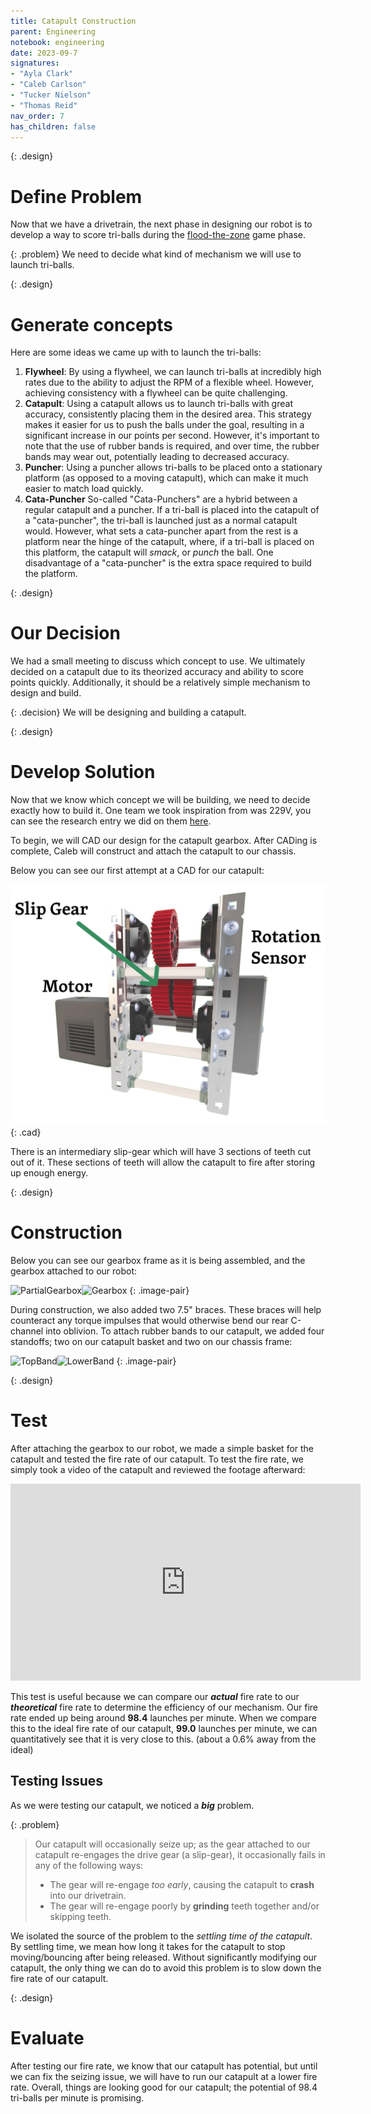 ```yaml
---
title: Catapult Construction  
parent: Engineering
notebook: engineering
date: 2023-09-7
signatures:
- "Ayla Clark"
- "Caleb Carlson"
- "Tucker Nielson"
- "Thomas Reid"
nav_order: 7
has_children: false
---
```

{: .design}
# Define Problem

Now that we have a drivetrain, the next phase in designing our robot is to develop a way to score tri-balls during the [flood-the-zone](/docs/game_analysis/2023-05-17-CriticalGameMoments.html#:~:text=consider%20them%20significant.-,Flood%20the%20zone%3A,-%E2%80%9CFlooding%20the%20zone) game phase.

{: .problem}
We need to decide what kind of mechanism we will use to launch tri-balls.

{: .design}
# Generate concepts

Here are some ideas we came up with to launch the tri-balls:

1. **Flywheel**: By using a flywheel, we can launch tri-balls at incredibly high rates due to the ability to adjust the RPM of a flexible wheel. However, achieving consistency with a flywheel can be quite challenging.
2. **Catapult**: Using a catapult allows us to launch tri-balls with great accuracy, consistently placing them in the desired area. This strategy makes it easier for us to push the balls under the goal, resulting in a significant increase in our points per second. However, it's important to note that the use of rubber bands is required, and over time, the rubber bands may wear out, potentially leading to decreased accuracy.
3. **Puncher**: Using a puncher allows tri-balls to be placed onto a stationary platform (as opposed to a moving catapult), which can make it much easier to match load quickly.
4. **Cata-Puncher** So-called "Cata-Punchers" are a hybrid between a regular catapult and a puncher. If a tri-ball is placed into the catapult of a "cata-puncher", the tri-ball is launched just as a normal catapult would. However, what sets a cata-puncher apart from the rest is a platform near the hinge of the catapult, where, if a tri-ball is placed on this platform, the catapult will *smack*, or *punch* the ball. One disadvantage of a "cata-puncher" is the extra space required to build the platform.

{: .design}
# Our Decision

We had a small meeting to discuss which concept to use. We ultimately decided on a catapult due to its theorized accuracy and ability to score points quickly. Additionally, it should be a relatively simple mechanism to design and build.

{: .decision}
We will be designing and building a catapult.

{: .design}
# Develop Solution

Now that we know which concept we will be building, we need to decide exactly how to build it. One team we took inspiration from was 229V, you can see the research entry we did on them [here]({{site.url}}/docs/research/2023-09-07-229V-ACE.html).

To begin, we will CAD our design for the catapult gearbox. After CADing is complete, Caleb will construct and attach the catapult to our chassis.

Below you can see our first attempt at a CAD for our catapult:

![Cata33](/assets/engineering/SecondRobot/Cata33ISO2.png)
{: .cad}

There is an intermediary slip-gear which will have 3 sections of teeth cut out of it. These sections of teeth will allow the catapult to fire after storing up enough energy.

{: .design}
# Construction

Below you can see our gearbox frame as it is being assembled, and the gearbox attached to our robot:

![PartialGearbox](/assets/engineering/Cata/PartialGearbox.png)![Gearbox](/assets/engineering/Cata/Gearbox-Braces.png)
{: .image-pair}

During construction, we also added two 7.5" braces. These braces will help counteract any torque impulses that would otherwise bend our rear C-channel into oblivion.
To attach rubber bands to our catapult, we added four standoffs; two on our catapult basket and two on our chassis frame:

![TopBand](/assets/engineering/Cata/TopBandLabeled.png)![LowerBand](/assets/engineering/Cata/LowerBandLabeled.png)
{: .image-pair}

{: .design}
# Test

After attaching the gearbox to our robot, we made a simple basket for the catapult and tested the fire rate of our catapult. To test the fire rate, we simply took a video of the catapult and reviewed the footage afterward:

<div class="center">
<iframe class="center" width="560rem" height="315rem" src="https://www.youtube.com/embed/IMFXdegquXM?rel=0" title="YouTube video player" frameborder="0" allow="accelerometer; autoplay; clipboard-write; encrypted-media; gyroscope; picture-in-picture; web-share" allowfullscreen></iframe>
</div>

This test is useful because we can compare our ***actual*** fire rate to our ***theoretical*** fire rate to determine the efficiency of our mechanism. Our fire rate ended up being around **98.4** launches per minute. When we compare this to the ideal fire rate of our catapult, **99.0** launches per minute, we can quantitatively see that it is very close to this. (about a 0.6% away from the ideal)

## Testing Issues

As we were testing our catapult, we noticed a ***big*** problem.

{: .problem}
> Our catapult will occasionally seize up; as the gear attached to our catapult re-engages the drive gear (a slip-gear), it occasionally fails in any of the following ways:
>
> * The gear will re-engage *too early*, causing the catapult to **crash** into our drivetrain.
> * The gear will re-engage poorly by **grinding** teeth together and/or skipping teeth.

We isolated the source of the problem to the *settling time of the catapult*. By settling time, we mean how long it takes for the catapult to stop moving/bouncing after being released. Without significantly modifying our catapult, the only thing we can do to avoid this problem is to slow down the fire rate of our catapult.

{:  .design}
# Evaluate

After testing our fire rate, we know that our catapult has potential, but until we can fix the seizing issue, we will have to run our catapult at a lower fire rate. Overall, things are looking good for our catapult; the potential of 98.4 tri-balls per minute is promising. 